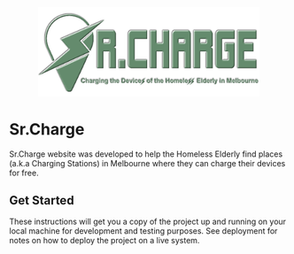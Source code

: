 <p align="center"><img src="seniorcharge/public/image/logo.png" width="400"></p>

# Sr.Charge
Sr.Charge website was developed to help the Homeless Elderly find places (a.k.a Charging Stations) in Melbourne where they can charge their devices for free.

## Get Started
These instructions will get you a copy of the project up and running on your local machine for development and testing purposes. See deployment for notes on how to deploy the project on a live system.
